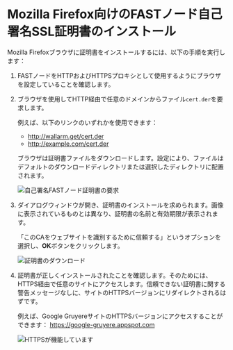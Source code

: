 [img-cert-request]:     ../../../images/fast/ssl/common/browsers-ssl/firefox-ssl/f-certificate-request.png
[img-cert-download]:    ../../../images/fast/ssl/common/browsers-ssl/firefox-ssl/f-certificate-download.png
[img-https-ok]:         ../../../images/fast/ssl/common/browsers-ssl/firefox-ssl/f-https-ok.png
    

#   Mozilla Firefox向けのFASTノード自己署名SSL証明書のインストール

Mozilla Firefoxブラウザに証明書をインストールするには、以下の手順を実行します：

1.  FASTノードをHTTPおよびHTTPSプロキシとして使用するようにブラウザを設定していることを確認します。

2.  ブラウザを使用してHTTP経由で任意のドメインからファイル`cert.der`を要求します。

    例えば、以下のリンクのいずれかを使用できます：
    
    * <http://wallarm.get/cert.der>
    * <http://example.com/cert.der>

    ブラウザは証明書ファイルをダウンロードします。設定により、ファイルはデフォルトのダウンロードディレクトリまたは選択したディレクトリに配置されます。
    
    ![自己署名FASTノード証明書の要求][img-cert-request]

3.  ダイアログウィンドウが開き、証明書のインストールを求められます。画像に表示されているものとは異なり、証明書の名前と有効期限が表示されます。    

    「このCAをウェブサイトを識別するために信頼する」というオプションを選択し、**OK**ボタンをクリックします。

    ![証明書のダウンロード][img-cert-download]

4.  証明書が正しくインストールされたことを確認します。そのためには、HTTPS経由で任意のサイトにアクセスします。信頼できない証明書に関する警告メッセージなしに、サイトのHTTPSバージョンにリダイレクトされるはずです。

    例えば、Google GruyereサイトのHTTPSバージョンにアクセスすることができます：
    <https://google-gruyere.appspot.com>

    ![HTTPSが機能しています][img-https-ok]